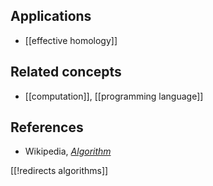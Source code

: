 
## Applications

* [[effective homology]]

## Related concepts

* [[computation]], [[programming language]]

## References

* Wikipedia, _[Algorithm](http://en.wikipedia.org/wiki/Algorithm)_

[[!redirects algorithms]]

